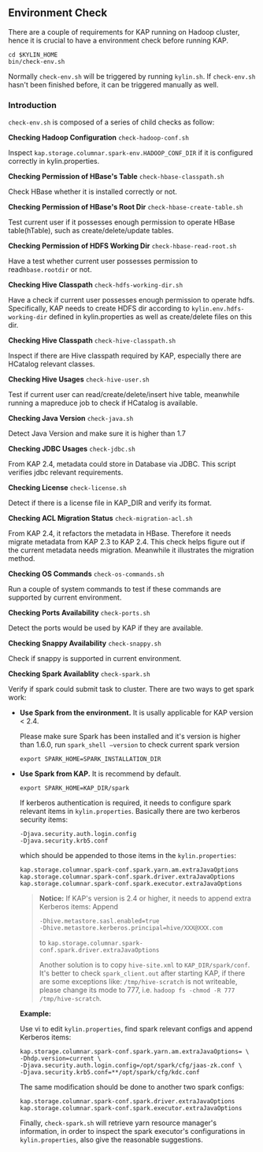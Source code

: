 ## Environment Check

There are a couple of requirements for KAP running on Hadoop cluster, hence it is crucial to have a environment check before running KAP.

```
cd $KYLIN_HOME
bin/check-env.sh
```

Normally `check-env.sh` will be triggered by running `kylin.sh`. If `check-env.sh` hasn't been finished before, it can be triggered manually as well.

### Introduction

`check-env.sh` is composed of a series of child checks as follow:

**Checking Hadoop Configuration** `check-hadoop-conf.sh` 

Inspect `kap.storage.columnar.spark-env.HADOOP_CONF_DIR` if it is configured correctly in kylin.properties.

**Checking Permission of HBase's Table** `check-hbase-classpath.sh`

Check HBase whether it is installed correctly or not.

**Checking Permission of HBase's Root Dir** `check-hbase-create-table.sh`

Test current user if it possesses enough permission to operate HBase table(hTable), such as create/delete/update tables.

**Checking Permission of HDFS Working Dir** `check-hbase-read-root.sh`

Have a test whether current user possesses permission to read`hbase.rootdir` or not.

**Checking Hive Classpath** `check-hdfs-working-dir.sh`

Have a check if current user possesses enough permission to operate hdfs. Specifically, KAP needs to create HDFS dir according to `kylin.env.hdfs-working-dir` defined in kylin.properties as well as create/delete files on this dir.

 **Checking Hive Classpath** `check-hive-classpath.sh`

Inspect if there are Hive classpath required by KAP, especially there are HCatalog relevant classes.

**Checking Hive Usages** `check-hive-user.sh`

Test if current user can read/create/delete/insert hive table, meanwhile running a mapreduce job to check if HCatalog is available.

**Checking Java Version** `check-java.sh`

Detect Java Version and make sure it is higher than 1.7

**Checking JDBC Usages**  `check-jdbc.sh`

From KAP 2.4, metadata could store in Database via JDBC. This script verifies jdbc relevant requirements.

**Checking License**  `check-license.sh`

Detect if there is a license file in KAP_DIR and verify its format.

**Checking ACL Migration Status**  `check-migration-acl.sh`

From KAP 2.4, it refactors the metadata in HBase. Therefore it needs migrate metadata from KAP 2.3 to KAP 2.4. This check helps figure out if the current metadata needs migration. Meanwhile it illustrates the migration method.

**Checking OS Commands** `check-os-commands.sh`

Run a couple of system commands to test if these commands are supported by current environment.

**Checking Ports Availability** `check-ports.sh`

Detect the ports would be used by KAP if they are available. 

**Checking Snappy Availability** `check-snappy.sh`

Check if snappy is supported in current environment.

**Checking Spark Availablity**  `check-spark.sh`

Verify if spark could submit task to cluster. There are two ways to get spark work:

+ **Use Spark from the environment.** It is usally applicable for KAP version < 2.4.

  Please make sure Spark has been installed and it's version is higher than 1.6.0, run `spark_shell —version` to check current spark version

  `export SPARK_HOME=SPARK_INSTALLATION_DIR`

+ **Use Spark from KAP.** It is recommend by default.

  `export SPARK_HOME=KAP_DIR/spark`

  If kerberos authentication is required, it needs to configure spark relevant items in `kylin.properties`. Basically there are two kerberos security items:

  ```
  -Djava.security.auth.login.config
  -Djava.security.krb5.conf
  ```

  which should be appended to those items in the `kylin.properties`:

  ```
  kap.storage.columnar.spark-conf.spark.yarn.am.extraJavaOptions
  kap.storage.columnar.spark-conf.spark.driver.extraJavaOptions
  kap.storage.columnar.spark-conf.spark.executor.extraJavaOptions
  ```

  > **Notice:** If KAP's version is 2.4 or higher, it needs to append extra Kerberos items:
  > Append
  >
  > ```
  > -Dhive.metastore.sasl.enabled=true
  > -Dhive.metastore.kerberos.principal=hive/XXX@XXX.com
  > ```
  >
  > to `kap.storage.columnar.spark-conf.spark.driver.extraJavaOptions`
  >
  > Another solution is to copy `hive-site.xml` to `KAP_DIR/spark/conf`. It's better to check `spark_client.out` after starting KAP, if there are some exceptions like: `/tmp/hive-scratch` is not writeable, please change its mode to 777, i.e. `hadoop fs -chmod -R 777 /tmp/hive-scratch`.
  >

  **Example:**

  Use vi to edit `kylin.properties`, find spark relevant configs and append Kerberos items:

  ```
  kap.storage.columnar.spark-conf.spark.yarn.am.extraJavaOptions= \
  -Dhdp.version=current \
  -Djava.security.auth.login.config=/opt/spark/cfg/jaas-zk.conf \
  -Djava.security.krb5.conf=**/opt/spark/cfg/kdc.conf
  ```

  The same modification should be done to another two spark configs:

  ```
  kap.storage.columnar.spark-conf.spark.driver.extraJavaOptions
  kap.storage.columnar.spark-conf.spark.executor.extraJavaOptions
  ```

  Finally, `check-spark.sh` will retrieve yarn resource manager's information, in order to inspect the spark executor's configurations in `kylin.properties`, also give the reasonable suggestions.